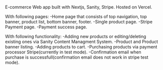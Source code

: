 E-commerce Web app built with Nextjs, Sanity, Stripe.
Hosted on Vercel.

With following pages:
-Home page that consists of top navigation, top banner, product list, bottom banner, footer.
-Single product page.
-Stripe Payment page.
-Payment success page.


With following functionality:
-Adding new products or editing/deleting existing ones via Sanity Content Managment System.
-Product and Product banner listing.
-Adding products to cart.
-Purchasing products via payment processor Stripe(currently in test mode).
-Confirmation email when purchase is successfull(confirmation email does not work in stripe test mode).


